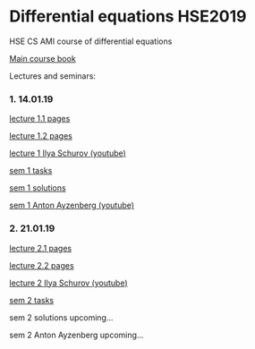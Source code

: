 # Differential equations HSE2019
HSE CS AMI course of differential equations

[Main course book](http://math-info.hse.ru/odebook/#top)

Lectures and seminars:

### 1. 14.01.19
[lecture 1.1 pages](http://math-info.hse.ru/odebook/) 

[lecture 1.2 pages](http://math-info.hse.ru/odebook/chapter/label/chap:2:auto/) 

[lecture 1 Ilya Schurov (youtube)](https://youtu.be/j4HehpY3Eng)

[sem 1 tasks](http://math-info.hse.ru/a/2018-19/cs-ode/seminar01.pdf)

[sem 1 solutions](https://github.com/birshert/Differential-equations-HSE2019/blob/master/Sem%20solutions/List%201.pdf)

[sem 1 Anton Ayzenberg (youtube)](https://youtu.be/VzVUW-K78pY)

### 2. 21.01.19
[lecture 2.1 pages](http://math-info.hse.ru/odebook/chapter/label/chap:2:auto/#label_h2_number_2_2) 

[lecture 2.2 pages](http://math-info.hse.ru/odebook/chapter/label/chap:3:eu/#label_sec_3_sep-var) 

[lecture 2 Ilya Schurov (youtube)](https://youtu.be/V2nJRKmJXYA)

[sem 2 tasks](http://math-info.hse.ru/a/2018-19/cs-ode/seminar02.pdf)

sem 2 solutions upcoming...

sem 2 Anton Ayzenberg upcoming...
